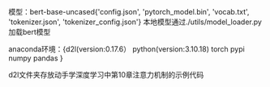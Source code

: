 模型：bert-base-uncased{'config.json',
                        'pytorch_model.bin',
                        'vocab.txt',
                        'tokenizer.json',
                        'tokenizer_config.json'}
本地模型通过./utils/model_loader.py加载bert模型

anaconda环境：{d2l(version:0.17.6）
              python(version:3.10.18)
              torch
              pypi
              numpy
              pandas
              }

d2l文件夹存放动手学深度学习中第10章注意力机制的示例代码
